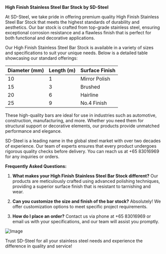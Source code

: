 **High Finish Stainless Steel Bar Stock by SD-Steel**

At SD-Steel, we take pride in offering premium quality High Finish Stainless Steel Bar Stock that meets the highest standards of durability and aesthetics. Our bar stock is crafted from top-grade stainless steel, ensuring exceptional corrosion resistance and a flawless finish that is perfect for both functional and decorative applications.

Our High Finish Stainless Steel Bar Stock is available in a variety of sizes and specifications to suit your unique needs. Below is a detailed table showcasing our standard offerings:

| **Diameter (mm)** | **Length (m)** | **Surface Finish** |
|--------------------|----------------|--------------------|
| 10                 | 1              | Mirror Polish      |
| 15                 | 3              | Brushed            |
| 20                 | 6              | Hairline           |
| 25                 | 9              | No.4 Finish        |

These high-quality bars are ideal for use in industries such as automotive, construction, manufacturing, and more. Whether you need them for structural support or decorative elements, our products provide unmatched performance and elegance.

SD-Steel is a leading name in the global steel market with over two decades of experience. Our team of experts ensures that every product undergoes rigorous quality checks before delivery. You can reach us at +65 83016969 for any inquiries or orders.

**Frequently Asked Questions:**

1. **What makes your High Finish Stainless Steel Bar Stock different?**
   Our products are meticulously crafted using advanced polishing techniques, providing a superior surface finish that is resistant to tarnishing and wear.

2. **Can you customize the size and finish of the bar stock?**
   Absolutely! We offer customization options to meet specific project requirements.

3. **How do I place an order?**
   Contact us via phone at +65 83016969 or email us with your specifications, and our team will assist you promptly.

![Image](https://github.com/user-attachments/assets/2567258e-e124-4816-932d-1809bd27ef0b)

Trust SD-Steel for all your stainless steel needs and experience the difference in quality and service!